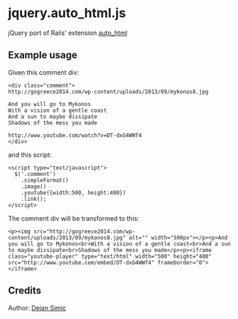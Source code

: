 jquery.auto_html.js
===================

jQuery port of Rails' extension [auto_html](http://github.com/dejan/auto_html)

## Example usage

Given this comment div:

    <div class="comment">
    http://gogreece2014.com/wp-content/uploads/2013/09/mykonos8.jpg

    And you will go to Mykonos
    With a vision of a gentle coast
    And a sun to maybe dissipate
    Shadows of the mess you made

    http://www.youtube.com/watch?v=DT-dxG4WWf4
    </div>
 
and this script:

    <script type="text/javascript">
      $('.comment')
        .simpleFormat()
        .image()
        .youtube({width:500, height:400})
        .link();
    </script>


The comment div will be transformed to this:

    <p><img src="http://gogreece2014.com/wp-content/uploads/2013/09/mykonos8.jpg" alt="" width="500px"></p><p>And you will go to Mykonos<br>With a vision of a gentle coast<br>And a sun to maybe dissipate<br>Shadows of the mess you made</p><p><iframe class="youtube-player" type="text/html" width="500" height="400" src="http://www.youtube.com/embed/DT-dxG4WWf4" frameborder="0"></iframe>
  

## Credits

Author: [Dejan Simic](http://github.com/dejan)
